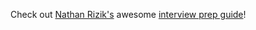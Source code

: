Check out [Nathan Rizik's](https://github.com/nateriz) awesome [interview prep guide](/public-wiki/assets/rizik-interview-prep-2019.pdf)!

